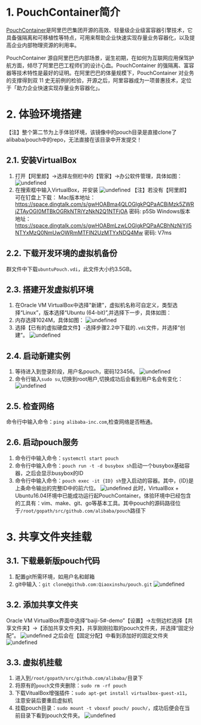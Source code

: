 # 1. PouchContainer简介
 [PouchContainer](https://github.com/alibaba/pouch)是阿里巴巴集团开源的高效、轻量级企业级富容器引擎技术，它具备强隔离和可移植性等特点，可用来帮助企业快速实现存量业务容器化，以及提高企业内部物理资源的利用率。

PouchContainer 源自阿里巴巴内部场景，诞生初期，在如何为互联网应用保驾护航方面，倾尽了阿里巴巴工程师们的设计心血。PouchContainer 的强隔离、富容器等技术特性是最好的证明。在阿里巴巴的体量规模下，PouchContainer 对业务的支撑得到双 11 史无前例的检验，开源之后，阿里容器成为一项普惠技术，定位于「助力企业快速实现存量业务容器化」。 
# 2. 体验环境搭建
【注】整个第二节为上手体验环境，该镜像中的pouch目录是直接clone了alibaba/pouch中的repo，无法直接在该目录中开发提交！
## 2.1. 安装VirtualBox
1. 打开【阿里郎】->选择左侧栏中的【管家】->办公软件管理，具体如图：
![undefined](https://cdn.nlark.com/lark/0/2018/png/132231/1532344205392-0ba64dae-b407-4ff7-b8b9-f221a93ae728.png)
2. 在搜索框中输入VirtualBox，并安装
![undefined](https://cdn.nlark.com/lark/0/2018/png/132231/1532344290135-ed2e9b67-766e-45ef-a72a-9ff034f27e22.png) 
【注】若没有【阿里郎】可在钉盘上下载：
Mac版本地址：https://space.dingtalk.com/s/gwHOABma4QLOGlgkPQPaACBiMzk5ZWRjZTAyOGI0MTBkOGRkNTRjYzNkN2Q1NTFjOA  密码: p5Sb
Windows版本地址：https://space.dingtalk.com/s/gwHOABmLzwLOGlgkPQPaACBhNzNjYjI5NTYxMzQ0NmUwOWRmMTFlN2UzMTYxNDQ4Mw  密码: V7ms
## 2.2. 下载开发环境的虚拟机备份
群文件中下载`ubuntuPouch.vdi`，此文件大小约3.5GB。
## 2.3. 搭建开发虚拟机环境
1. 在Oracle VM VirtualBox中选择"新建"，虚拟机名称可自定义，类型选择“Linux”，版本选择“Ubuntu (64-bit)”,并选择下一步，具体如图：
2. 内存选择1024M，具体如图：
![undefined](https://cdn.nlark.com/lark/0/2018/png/132231/1532345103260-6995b132-bbdc-49e5-93fd-cfbe30fb3f79.png) 
3. 选择【已有的虚拟硬盘文件】-选择步骤2.2中下载的`.vdi`文件，并选择“创建”。
![undefined](https://cdn.nlark.com/lark/0/2018/png/132231/1532345138776-73add3b0-9f87-45e0-bf4b-9db6ef7d9b06.png) 
## 2.4. 启动新建实例
1. 等待进入到登录阶段，用户名pouch，密码123456。
![undefined](https://cdn.nlark.com/lark/0/2018/png/132231/1532345382824-733e22eb-234c-4c8f-b22c-f1cd2a7a8553.png) 
2. 命令行输入`sudo su`,切换到root用户,切换成功后会看到用户名会有变化：
![undefined](https://cdn.nlark.com/lark/0/2018/png/132231/1532345631234-fd78bbb1-fafa-4bc5-b972-b688b56eaec6.png) 
## 2.5. 检查网络
命令行中输入命令：`ping alibaba-inc.com`,检查网络是否畅通。
## 2.6. 启动pouch服务
1. 命令行中输入命令：`systemctl start pouch`
2. 命令行中输入命令：`pouch run -t -d busybox sh`启动一个busybox基础容器，之后会显示busybox的ID
3. 命令行中输入命令：`pouch exec -it {ID} sh`登入启动的容器。其中，{ID}是上条命令输出的完整ID中的前六位。
![undefined](https://cdn.nlark.com/lark/0/2018/png/132231/1532346183142-78265ff4-2b39-4947-9221-5bc2642bdd05.png) 
此时，VirtualBox + Ubuntu16.04环境中已能成功运行起PouchContainer。体验环境中已经包含的工具有：vim、make、git、go等基本工具。其中pouch的源码路径位于`/root/gopath/src/github.com/alibaba/pouch`路径下
# 3. 共享文件夹挂载
## 3.1. 下载最新版pouch代码
1. 配置git所需环境，如用户名和邮箱
2. git中输入：`git clone@github.com:Qiaoxinshu/pouch.git`
![undefined](https://cdn.nlark.com/lark/0/2018/png/132231/1532347763099-2c1368c2-ccce-436b-898e-e2f965d0c4e2.png) 
## 3.2. 添加共享文件夹
Oracle VM VirtualBox界面中选择“baiji-5#-demo”【设置】->左侧边栏选择【共享文件夹】->【添加共享文件夹】，共享刚刚拉取的pouch文件夹，并选择“固定分配”。
![undefined](https://cdn.nlark.com/lark/0/2018/png/132231/1532347966375-ae70577f-a34c-41da-afda-b5cf8636da95.png) 
之后会在【固定分配】中看到添加好的固定文件夹
![undefined](https://cdn.nlark.com/lark/0/2018/png/132231/1532348064973-0deaacc6-5e49-4c27-83f7-e2410d4afcef.png) 
## 3.3. 虚拟机挂载
1. 进入到`/root/gopath/src/github.com/alibaba/`目录下
2. 将原有的`pouch`文件夹删除：`sudo rm -rf pouch`
3. 下载VitualBox增强插件：`sudo apt-get install virtualbox-guest-x11`，注意安装后要重启虚拟机
4. 挂载pouch目录：`sudo mount -t vboxsf pouch/ pouch/`，成功后便会在当前目录下看到pouch文件夹。
![undefined](https://cdn.nlark.com/lark/0/2018/png/132231/1532349559864-9fa068fa-05b7-4231-9f36-6dfca1719a5c.png) 
